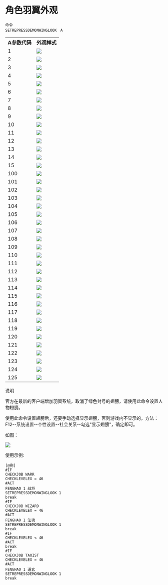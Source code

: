角色羽翼外观
===


```
命令
SETREPRESSDEMONWINGLOOK　A
```

|           |                   |
| --------- | ----------------- |
| **A参数代码** | **外观样式**          |
| 1     | ![](wing/1.jpg)   |
| 2     | ![](wing/2.jpg)   |
| 3     | ![](wing/3.jpg)   |
| 4     | ![](wing/4.jpg)   |
| 5     | ![](wing/5.jpg)   |
| 6     | ![](wing/6.jpg)   |
| 7     | ![](wing/7.jpg)   |
| 8     | ![](wing/8.jpg)   |
| 9     | ![](wing/9.jpg)   |
| 10    | ![](wing/10.jpg)  |
| 11    | ![](wing/11.jpg)  |
| 12    | ![](wing/12.jpg)  |
| 13    | ![](wing/13.jpg)  |
| 14    | ![](wing/14.jpg)  |
| 15    | ![](wing/15.jpg)  |
| 100   | ![](wing/100.jpg) |
| 101   | ![](wing/101.jpg) |
| 102   | ![](wing/102.jpg) |
| 103   | ![](wing/103.jpg) |
| 104   | ![](wing/104.jpg) |
| 105   | ![](wing/105.jpg) |
| 106   | ![](wing/106.jpg) |
| 107   | ![](wing/107.jpg) |
| 108   | ![](wing/108.jpg) |
| 109   | ![](wing/109.jpg) |
| 110   | ![](wing/110.jpg) |
| 111   | ![](wing/111.jpg) |
| 112   | ![](wing/112.jpg) |
| 113   | ![](wing/113.jpg) |
| 114   | ![](wing/114.jpg) |
| 115   | ![](wing/115.jpg) |
| 116   | ![](wing/116.jpg) |
| 117   | ![](wing/117.jpg) |
| 118   | ![](wing/118.jpg) |
| 119   | ![](wing/119.jpg) |
| 120   | ![](wing/120.jpg) |
| 121   | ![](wing/121.jpg) |
| 122   | ![](wing/122.jpg) |
| 123   | ![](wing/123.jpg) |
| 124       | ![](wing/124.jpg) |
| 125       | ![](wing/125.jpg) |


说明

官方在最新的客户端增加羽翼系统，取消了绿色封号的翅膀，请使用此命令设置人物翅膀。

使用此命令设置翅膀后，还要手动选择显示翅膀，否则游戏内不显示的。方法：F12--系统设置--个性设置--社会关系--勾选"显示翅膀"，确定即可。

如图：

![](wing/QQ截图20210805171554.jpg)


使用示例:
```
[@例]
#IF
CHECKJOB WARR
CHECKLEVELEX = 46
#ACT
FENGHAO 1 战将
SETREPRESSDEMONWINGLOOK 1
break
#IF
CHECKJOB WIZARD
CHECKLEVELEX = 46
#ACT
FENGHAO 1 法魂
SETREPRESSDEMONWINGLOOK 1
break
#IF
CHECKLEVELEX < 46
#ACT
break
#IF
CHECKJOB TAOIST
CHECKLEVELEX = 46
#ACT
FENGHAO 1 道玄
SETREPRESSDEMONWINGLOOK 1
break
```